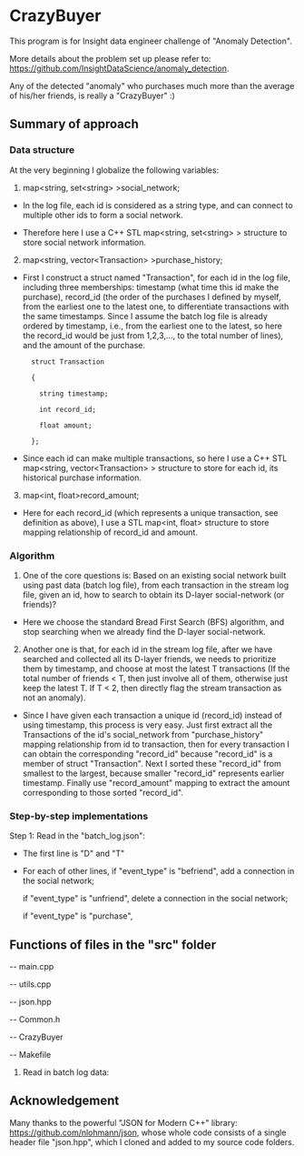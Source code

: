 # CrazyBuyer

This program is for Insight data engineer challenge of "Anomaly Detection".

More details about the problem set up please refer to: https://github.com/InsightDataScience/anomaly_detection.

Any of the detected "anomaly" who purchases much more than the average of his/her friends, is really a "CrazyBuyer" :)

## Summary of approach
### Data structure
At the very beginning I globalize the following variables:

1. map<string, set\<string\> >social_network;

- In the log file, each id is considered as a string type, and can connect to multiple other ids to form a social network.

- Therefore here I use a C++ STL map<string, set\<string\> > structure to store social network information.

2. map<string, vector\<Transaction\> >purchase_history;

- First I construct a struct named "Transaction", for each id in the log file, including three memberships: timestamp (what time this id make the purchase), record_id (the order of the purchases I defined by myself, from the earliest one to the latest one, to differentiate transactions with the same timestamps. Since I assume the batch log file is already ordered by timestamp, i.e., from the earliest one to the latest, so here the record_id would be just from 1,2,3,..., to the total number of lines), and the amount of the purchase.

        struct Transaction
     
        {
  
          string timestamp;
	
	      int record_id;
	
	      float amount;
	
        };

- Since each id can make multiple transactions, so here I use a C++ STL map<string, vector\<Transaction\> > structure to store for each id, its historical purchase information.

3. map<int, float>record_amount;

- Here for each record_id (which represents a unique transaction, see definition as above), I use a STL map<int, float> structure to store mapping relationship of record_id and amount. 



### Algorithm

1. One of the core questions is: Based on an existing social network built using past data (batch log file), from each transaction in the stream log file, given an id, how to search to obtain its D-layer social-network (or friends)?

- Here we choose the standard Bread First Search (BFS) algorithm, and stop searching when we already find the D-layer social-network.

2. Another one is that, for each id in the stream log file, after we have searched and collected all its D-layer friends, we needs to prioritize them by timestamp, and choose at most the latest T transactions (If the total number of friends < T, then just involve all of them, otherwise just keep the latest T. If T < 2, then directly flag the stream transaction as not an anomaly).

- Since I have given each transaction a unique id (record_id) instead of using timestamp, this process is very easy. Just first extract all the Transactions of the id's social_network from "purchase_history" mapping relationship from id to transaction, then for every transaction I can obtain the corresponding "record_id" because "record_id" is a member of struct "Transaction". Next I sorted these "record_id" from smallest to the largest, because smaller "record_id" represents earlier timestamp. Finally use "record_amount" mapping to extract the amount corresponding to those sorted "record_id".


### Step-by-step implementations

Step 1: Read in the "batch_log.json":
- The first line is "D" and "T"
- For each of other lines,
    if "event_type" is "befriend", add a connection in the social network;
    
    if "event_type" is "unfriend", delete a connection in the social network;
    
    if "event_type" is "purchase",
    
    





## Functions of files in the "src" folder

-- main.cpp

-- utils.cpp

-- json.hpp

-- Common.h

-- CrazyBuyer

-- Makefile


1. Read in batch log data:





## Acknowledgement

Many thanks to the powerful "JSON for Modern C++" library: https://github.com/nlohmann/json, whose whole code consists of a single header file "json.hpp", which I cloned and added to my source code folders.
